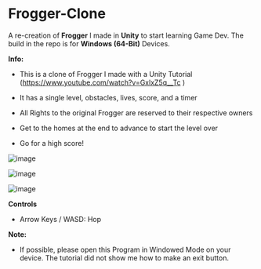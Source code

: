 # Frogger-Clone
A re-creation of **Frogger** I made in **Unity** to start learning Game Dev. 
The build in the repo is for **Windows (64-Bit)** Devices.

**Info:** 
- This is a clone of Frogger I made with a Unity Tutorial (https://www.youtube.com/watch?v=GxlxZ5q__Tc  ) 

- It has a single level, obstacles, lives, score, and a timer 

- All Rights to the original Frogger are reserved to their respective owners

- Get to the homes at the end to advance to start the level over

- Go for a high score!

 ![image](https://github.com/SavionW-Works/Frogger-Clone/assets/72318904/693d2336-9b90-4d6a-aab6-d80aa77a2ecd) 

 ![image](https://github.com/SavionW-Works/Frogger-Clone/assets/72318904/c5dc163a-e2d2-4651-97fb-d2d1f0b96166)

![image](https://github.com/SavionW-Works/Frogger-Clone/assets/72318904/6b3e9104-9c3b-4210-b22a-6ce581a08dab)


**Controls** 
- Arrow Keys / WASD: Hop 

**Note:**
- If possible, please open this Program in Windowed Mode on your device. The tutorial did not show me how to make an exit button.
